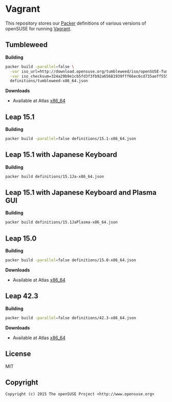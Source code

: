 # Vagrant

This repository stores our [Packer](https://www.packer.io) definitions of various
versions of openSUSE for running [Vagrant](https://www.vagrantup.com).


## Tumbleweed

**Building**

```bash
packer build -parallel=false \
  -var iso_url=http://download.opensuse.org/tumbleweed/iso/openSUSE-Tumbleweed-NET-x86_64-Snapshot20160529-Media.iso \
  -var iso_checksum=324a29b9e1cb5fd3f3fb92a65681939fff66ec6cd735aeff555a2bd7d4d495f0 \
  definitions/tumbleweed-x86_64.json
```

**Downloads**

* Available at Atlas
  [x86_64](https://app.vagrantup.com/opensuse/boxes/openSUSE-Tumbleweed-x86_64)


## Leap 15.1

**Building**

```bash
packer build -parallel=false definitions/15.1-x86_64.json
```

## Leap 15.1 with Japanese Keyboard

**Building**

```bash
packer build definitions/15.1Ja-x86_64.json
```

## Leap 15.1 with Japanese Keyboard and Plasma GUI

**Building**

```bash
packer build definitions/15.1JaPlasma-x86_64.json
```

## Leap 15.0

**Building**

```bash
packer build -parallel=false definitions/15.0-x86_64.json
```

**Downloads**

* Available at Atlas
  [x86_64](https://app.vagrantup.com/opensuse/boxes/openSUSE-15.0-x86_64)


## Leap 42.3

**Building**

```bash
packer build -parallel=false definitions/42.3-x86_64.json
```

**Downloads**

* Available at Atlas
  [x86_64](https://app.vagrantup.com/opensuse/boxes/openSUSE-42.3-x86_64)


## License

MIT


## Copyright

```
Copyright (c) 2015 The openSUSE Project <http://www.opensuse.org>
```
